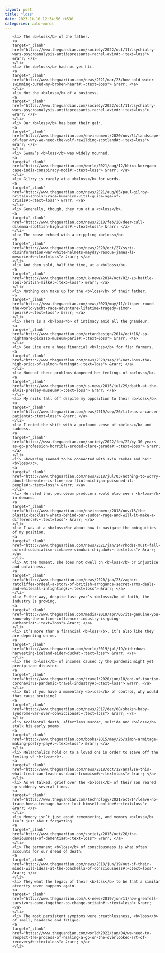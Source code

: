 ```yaml
---
layout: post
title: "loss"
date: 2023-10-10 12:34:56 +0530
categories: auto-words
---
```

<ol>

    <li> The <b>loss</b> of the father.
    <a 
    target="_blank" 
    href="https://www.theguardian.com/society/2022/oct/11/psychiatry-wars-psychoanalysis-antidepressants-rachel-aviv#:~:text=loss"> &rarr; </a>
    </li>
    <li> The <b>loss</b> had not yet hit.
    <a 
    target="_blank" 
    href="http://www.theguardian.com/news/2021/mar/23/how-cold-water-swimming-cured-my-broken-heart#:~:text=loss"> &rarr; </a>
    </li>
    <li> Not the <b>loss</b> of a business.
    <a 
    target="_blank" 
    href="https://www.theguardian.com/society/2022/oct/11/psychiatry-wars-psychoanalysis-antidepressants-rachel-aviv#:~:text=loss"> &rarr; </a>
    </li>
    <li> Our <b>loss</b> has been their gain.
    <a 
    target="_blank" 
    href="http://www.theguardian.com/environment/2020/nov/24/landscape-of-fear-why-we-need-the-wolf-rewilding-scotland#:~:text=loss"> &rarr; </a>
    </li>
    <li> Swamy’s <b>loss</b> was widely mourned.
    <a 
    target="_blank" 
    href="http://www.theguardian.com/world/2021/aug/12/bhima-koregaon-case-india-conspiracy-modi#:~:text=loss"> &rarr; </a>
    </li>
    <li> Gilroy is rarely at a <b>loss</b> for words.
    <a 
    target="_blank" 
    href="http://www.theguardian.com/news/2021/aug/05/paul-gilroy-britain-scholar-race-humanism-vital-guide-age-of-crisis#:~:text=loss"> &rarr; </a>
    </li>
    <li> Generally, though, they run at a <b>loss</b>.
    <a 
    target="_blank" 
    href="http://www.theguardian.com/news/2018/feb/20/deer-cull-dilemma-scottish-highlands#:~:text=loss"> &rarr; </a>
    </li>
    <li> The house echoed with a crippling <b>loss</b>.
    <a 
    target="_blank" 
    href="http://www.theguardian.com/news/2020/oct/27/syria-disinformation-war-white-helmets-mayday-rescue-james-le-mesurier#:~:text=loss"> &rarr; </a>
    </li>
    <li> And then sold, half the time, at a <b>loss</b>.
    <a 
    target="_blank" 
    href="http://www.theguardian.com/uk-news/2014/oct/02/-sp-battle-soul-british-milk#:~:text=loss"> &rarr; </a>
    </li>
    <li> Nothing can make up for the <b>loss</b> of their father.
    <a 
    target="_blank" 
    href="https://www.theguardian.com/news/2023/may/11/clipper-round-the-world-yacht-race-adventure-lifetime-tragedy-simon-speirs#:~:text=loss"> &rarr; </a>
    </li>
    <li> There is a <b>loss</b> of intimacy amid all the grandeur.
    <a 
    target="_blank" 
    href="http://www.theguardian.com/artanddesign/2014/oct/16/-sp-nightmare-picasso-museum-paris#:~:text=loss"> &rarr; </a>
    </li>
    <li> Sea lice are a huge financial <b>loss</b> for fish farmers.
    <a 
    target="_blank" 
    href="http://www.theguardian.com/news/2020/sep/15/net-loss-the-high-price-of-salmon-farming#:~:text=loss"> &rarr; </a>
    </li>
    <li> None of their problems dampened her feelings of <b>loss</b>.
    <a 
    target="_blank" 
    href="http://www.theguardian.com/us-news/2015/jul/29/death-at-the-elvis-presley-museum#:~:text=loss"> &rarr; </a>
    </li>
    <li> My nails fall off despite my opposition to their <b>loss</b>.
    <a 
    target="_blank" 
    href="http://www.theguardian.com/news/2019/sep/26/life-as-a-cancer-patient#:~:text=loss"> &rarr; </a>
    </li>
    <li> I ended the shift with a profound sense of <b>loss</b> and sadness.
    <a 
    target="_blank" 
    href="https://www.theguardian.com/society/2022/feb/22/my-30-years-as-gp-profession-horribly-eroded-clare-gerada#:~:text=loss"> &rarr; </a>
    </li>
    <li> Showering seemed to be connected with skin rashes and hair <b>loss</b>.
    <a 
    target="_blank" 
    href="http://www.theguardian.com/news/2018/jul/03/nothing-to-worry-about-the-water-is-fine-how-flint-michigan-poisoned-its-people#:~:text=loss"> &rarr; </a>
    </li>
    <li> He noted that petroleum producers would also see a <b>loss</b> in demand.
    <a 
    target="_blank" 
    href="http://www.theguardian.com/environment/2018/nov/13/the-plastic-backlash-whats-behind-our-sudden-rage-and-will-it-make-a-difference#:~:text=loss"> &rarr; </a>
    </li>
    <li> I was at a <b>loss</b> about how to navigate the ambiguities of my position.
    <a 
    target="_blank" 
    href="http://www.theguardian.com/news/2021/jan/14/rhodes-must-fall-oxford-colonialism-zimbabwe-simukai-chigudu#:~:text=loss"> &rarr; </a>
    </li>
    <li> At the moment, she does not dwell on <b>loss</b> or injustice and unfairness.
    <a 
    target="_blank" 
    href="http://www.theguardian.com/news/2020/jan/23/zaghari-ratcliffes-ordeal-a-story-of-british-arrogance-secret-arms-deals-and-whitehall-infighting#:~:text=loss"> &rarr; </a>
    </li>
    <li> Either way, despite last year’s <b>loss</b> of faith, the industry is growing.
    <a 
    target="_blank" 
    href="http://www.theguardian.com/media/2019/apr/05/its-genuine-you-know-why-the-online-influencer-industry-is-going-authentic#:~:text=loss"> &rarr; </a>
    </li>
    <li> It’s more than a financial <b>loss</b>, it’s also like they are depending on me.
    <a 
    target="_blank" 
    href="http://www.theguardian.com/world/2019/jul/19/eiderdown-harvesting-iceland-eider-duck#:~:text=loss"> &rarr; </a>
    </li>
    <li> The <b>loss</b> of incomes caused by the pandemic might yet precipitate disaster.
    <a 
    target="_blank" 
    href="http://www.theguardian.com/travel/2020/jun/18/end-of-tourism-coronavirus-pandemic-travel-industry#:~:text=loss"> &rarr; </a>
    </li>
    <li> But if you have a momentary <b>loss</b> of control, why would that cause bruising?
    <a 
    target="_blank" 
    href="http://www.theguardian.com/news/2017/dec/08/shaken-baby-syndrome-war-over-convictions#:~:text=loss"> &rarr; </a>
    </li>
    <li> Accidental death, affectless murder, suicide and <b>loss</b> stalk his early poems.
    <a 
    target="_blank" 
    href="http://www.theguardian.com/books/2015/may/26/simon-armitage-making-poetry-pay#:~:text=loss"> &rarr; </a>
    </li>
    <li> Melancholics hold on to a loved one in order to stave off the feeling of <b>loss</b>.
    <a 
    target="_blank" 
    href="http://www.theguardian.com/news/2018/oct/12/analyse-this-what-freud-can-teach-us-about-trumpism#:~:text=loss"> &rarr; </a>
    </li>
    <li> As we talked, grief over the <b>loss</b> of their son reared up suddenly several times.
    <a 
    target="_blank" 
    href="https://www.theguardian.com/technology/2021/oct/14/leave-no-trace-how-a-teenage-hacker-lost-himself-online#:~:text=loss"> &rarr; </a>
    </li>
    <li> Memory isn’t just about remembering, and memory <b>loss</b> isn’t just about forgetting.
    <a 
    target="_blank" 
    href="http://www.theguardian.com/society/2015/oct/20/the-deviousness-of-dementia#:~:text=loss"> &rarr; </a>
    </li>
    <li> The permanent <b>loss</b> of consciousness is what often accounts for our dread of death.
    <a 
    target="_blank" 
    href="http://www.theguardian.com/news/2018/jun/19/out-of-their-minds-wild-ideas-at-the-coachella-of-consciousness#:~:text=loss"> &rarr; </a>
    </li>
    <li> They want the legacy of their <b>loss</b> to be that a similar atrocity never happens again.
    <a 
    target="_blank" 
    href="http://www.theguardian.com/uk-news/2019/jun/11/how-grenfell-survivors-came-together-to-change-britain#:~:text=loss"> &rarr; </a>
    </li>
    <li> The most persistent symptoms were breathlessness, <b>loss</b> of smell, headache and fatigue.
    <a 
    target="_blank" 
    href="https://www.theguardian.com/world/2022/jan/04/we-need-to-respect-the-process-of-healing-a-gp-on-the-overlooked-art-of-recovery#:~:text=loss"> &rarr; </a>
    </li>
